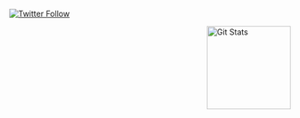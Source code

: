 <p>
  <a href="https://twitter.com/hivokas">
    <img alt="Twitter Follow" src="https://img.shields.io/twitter/follow/hivokas?style=for-the-badge">
  </a>
</p>

<a href="https://github.com/hivokas"><img alt="Git Stats" src="https://github-readme-stats.vercel.app/api?username=hivokas&show_icons=true" align="right" height="150" /></a>
